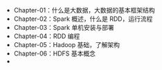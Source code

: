 - Chapter-01：什么是大数据，大数据的基本框架结构
- Chapter-02：Spark 概述，什么是 RDD，运行流程
- Chapter-03：Spark 单机安装与部署
- Chapter-04：RDD 编程
- Chapter-05：Hadoop 基础，了解架构
- Chapter-06：HDFS 基本概念
- 